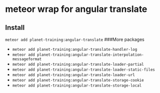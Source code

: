 # meteor wrap for angular translate
## Install
```meteor add planet-training:angular-translate```
###More packages
- ```meteor add planet-training:angular-translate-handler-log```
- ```meteor add planet-training:angular-translate-interpolation-messageformat```
- ```meteor add planet-training:angular-translate-loader-partial```
- ```meteor add planet-training:angular-translate-loader-static-files```
- ```meteor add planet-training:angular-translate-loader-url```
- ```meteor add planet-training:angular-translate-storage-cookie```
- ```meteor add planet-training:angular-translate-storage-local```
